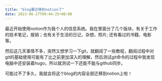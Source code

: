 ```yaml
---
title: "blog要迁移到notion了"
date: 2023-06-27T09:44:25+08:00
---
```


最近开始使用notion作为我个人的信息系统。我在里面分了几个版块，有关于工作的技术笔记，报销；也有关于生活的日记，杂想，照片;  还有看过的书籍、电影等。

然后这几天事情不多，突然又想学习一下git，就翻阅了一些教程，翻阅过程中对git的基础使用可能有了比之前更加深入的理解，然后测试git命令的过程中我发现电脑中还安装着hugo，所以就测试一下还能不能与github同步。

可能过不了多久，我就会将这个blog的内容全部迁移到notion上啦！